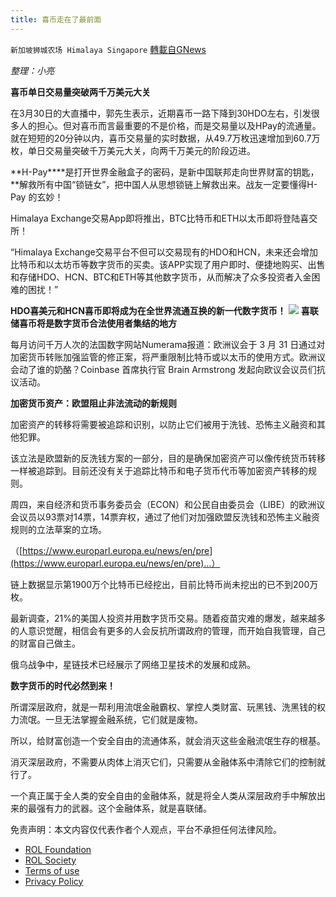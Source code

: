 ```yaml
---
title: 喜币走在了最前面
---
```

`新加坡狮城农场 Himalaya Singapore` [轉載自GNews](https://gnews.org/zh-hans/2291399/)

*整理：小亮*

**喜币单日交易量突破两千万美元大关**

在3月30日的大直播中，郭先生表示，近期喜币一路下降到30HDO左右，引发很多人的担心。但对喜币而言最重要的不是价格，而是交易量以及HPay的流通量。就在短短的20分钟以内，喜币交易量的实时数据，从49.7万枚迅速增加到60.7万枚，单日交易量突破千万美元大关，向两千万美元的阶段迈进。

**H-Pay****是打开世界金融盒子的密码，是新中国联邦走向世界财富的钥匙，**解救所有中国“锁链女”，把中国人从思想锁链上解救出来。战友一定要懂得H-Pay 的玄妙！

Himalaya Exchange交易App即将推出，BTC比特币和ETH以太币即将登陆喜交所！

“Himalaya Exchange交易平台不但可以交易现有的HDO和HCN，未来还会增加比特币和以太坊币等数字货币的买卖。该APP实现了用户即时、便捷地购买、出售和存储HDO、HCN、BTC和ETH等其他数字货币，从而解决了众多投资者入金困难的困扰！”

**HDO喜美元和HCN喜币即将成为在全世界流通互换的新一代数字货币！**
![](https://assets.gnews.org/wp-content/uploads/2022/04/11-7.jpg)
**喜联储喜币将是数字货币合法使用者集结的地方**

每月访问千万人次的法国数字网站Numerama报道：欧洲议会于 3 月 31 日通过对加密货币转账加强监管的修正案，将严重限制比特币或以太币的使用方式。欧洲议会动了谁的奶酪？Coinbase 首席执行官 Brain Armstrong 发起向欧议会议员们抗议活动。

**加密货币资产：欧盟阻止非法流动的新规则**

加密资产的转移将需要被追踪和识别，以防止它们被用于洗钱、恐怖主义融资和其他犯罪。

该立法是欧盟新的反洗钱方案的一部分，目的是确保加密资产可以像传统货币转移一样被追踪到。目前还没有关于追踪比特币和电子货币代币等加密资产转移的规则。

周四，来自经济和货币事务委员会（ECON）和公民自由委员会（LIBE）的欧洲议会议员以93票对14票，14票弃权，通过了他们对加强欧盟反洗钱和恐怖主义融资规则的立法草案的立场。

（[https://www.europarl.europa.eu/news/en/pre](https://www.europarl.europa.eu/news/en/pre)…）

链上数据显示第1900万个比特币已经挖出，目前比特币尚未挖出的已不到200万枚。

最新调查，21%的美国人投资并用数字货币交易。随着疫苗灾难的爆发，越来越多的人意识觉醒，相信会有更多的人会反抗所谓政府的管理，而开始自我管理，自己的财富自己做主。

俄乌战争中，星链技术已经展示了网络卫星技术的发展和成熟。

**数字货币的时代必然到来！**

所谓深层政府，就是一帮利用流氓金融霸权、掌控人类财富、玩黑钱、洗黑钱的权力流氓。一旦无法掌握金融系统，它们就是废物。

所以，给财富创造一个安全自由的流通体系，就会消灭这些金融流氓生存的根基。

消灭深层政府，不需要从肉体上消灭它们，只需要从金融体系中清除它们的控制就行了。

一个真正属于全人类的安全自由的金融体系，就是将全人类从深层政府手中解放出来的最强有力的武器。这个金融体系，就是喜联储。

 

免责声明：本文内容仅代表作者个人观点，平台不承担任何法律风险。

- [ROL Foundation](https://rolfoundation.org/)
- [ROL Society](https://rolsociety.org/)
- [Terms of use](https://gnews.org/terms-of-use-3/)
- [Privacy Policy](https://gnews.org/privacy-policy/)
